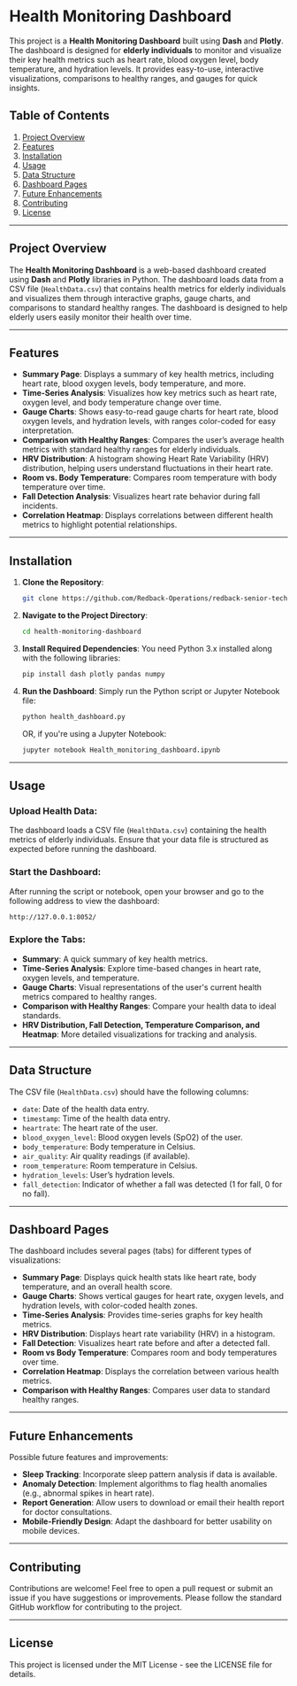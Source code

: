 
# Health Monitoring Dashboard

This project is a **Health Monitoring Dashboard** built using **Dash** and **Plotly**. The dashboard is designed for **elderly individuals** to monitor and visualize their key health metrics such as heart rate, blood oxygen level, body temperature, and hydration levels. It provides easy-to-use, interactive visualizations, comparisons to healthy ranges, and gauges for quick insights.

## Table of Contents
1. [Project Overview](#project-overview)
2. [Features](#features)
3. [Installation](#installation)
4. [Usage](#usage)
5. [Data Structure](#data-structure)
6. [Dashboard Pages](#dashboard-pages)
7. [Future Enhancements](#future-enhancements)
8. [Contributing](#contributing)
9. [License](#license)

---

## Project Overview

The **Health Monitoring Dashboard** is a web-based dashboard created using **Dash** and **Plotly** libraries in Python. The dashboard loads data from a CSV file (`HealthData.csv`) that contains health metrics for elderly individuals and visualizes them through interactive graphs, gauge charts, and comparisons to standard healthy ranges. The dashboard is designed to help elderly users easily monitor their health over time.

---

## Features

- **Summary Page**: Displays a summary of key health metrics, including heart rate, blood oxygen levels, body temperature, and more.
- **Time-Series Analysis**: Visualizes how key metrics such as heart rate, oxygen level, and body temperature change over time.
- **Gauge Charts**: Shows easy-to-read gauge charts for heart rate, blood oxygen levels, and hydration levels, with ranges color-coded for easy interpretation.
- **Comparison with Healthy Ranges**: Compares the user’s average health metrics with standard healthy ranges for elderly individuals.
- **HRV Distribution**: A histogram showing Heart Rate Variability (HRV) distribution, helping users understand fluctuations in their heart rate.
- **Room vs. Body Temperature**: Compares room temperature with body temperature over time.
- **Fall Detection Analysis**: Visualizes heart rate behavior during fall incidents.
- **Correlation Heatmap**: Displays correlations between different health metrics to highlight potential relationships.

---

## Installation

1. **Clone the Repository**:
   ```bash
   git clone https://github.com/Redback-Operations/redback-senior-tech
   ```

2. **Navigate to the Project Directory**:
   ```bash
   cd health-monitoring-dashboard
   ```

3. **Install Required Dependencies**: You need Python 3.x installed along with the following libraries:
   ```bash
   pip install dash plotly pandas numpy
   ```

4. **Run the Dashboard**: Simply run the Python script or Jupyter Notebook file:
   ```bash
   python health_dashboard.py
   ```
   OR, if you're using a Jupyter Notebook:
   ```bash
   jupyter notebook Health_monitoring_dashboard.ipynb
   ```

---

## Usage

### Upload Health Data:
The dashboard loads a CSV file (`HealthData.csv`) containing the health metrics of elderly individuals. Ensure that your data file is structured as expected before running the dashboard.

### Start the Dashboard:
After running the script or notebook, open your browser and go to the following address to view the dashboard:
   ```bash
   http://127.0.0.1:8052/
   ```

### Explore the Tabs:
- **Summary**: A quick summary of key health metrics.
- **Time-Series Analysis**: Explore time-based changes in heart rate, oxygen levels, and temperature.
- **Gauge Charts**: Visual representations of the user's current health metrics compared to healthy ranges.
- **Comparison with Healthy Ranges**: Compare your health data to ideal standards.
- **HRV Distribution, Fall Detection, Temperature Comparison, and Heatmap**: More detailed visualizations for tracking and analysis.

---

## Data Structure

The CSV file (`HealthData.csv`) should have the following columns:

- `date`: Date of the health data entry.
- `timestamp`: Time of the health data entry.
- `heartrate`: The heart rate of the user.
- `blood_oxygen_level`: Blood oxygen levels (SpO2) of the user.
- `body_temperature`: Body temperature in Celsius.
- `air_quality`: Air quality readings (if available).
- `room_temperature`: Room temperature in Celsius.
- `hydration_levels`: User’s hydration levels.
- `fall_detection`: Indicator of whether a fall was detected (1 for fall, 0 for no fall).

---

## Dashboard Pages

The dashboard includes several pages (tabs) for different types of visualizations:

- **Summary Page**: Displays quick health stats like heart rate, body temperature, and an overall health score.
- **Gauge Charts**: Shows vertical gauges for heart rate, oxygen levels, and hydration levels, with color-coded health zones.
- **Time-Series Analysis**: Provides time-series graphs for key health metrics.
- **HRV Distribution**: Displays heart rate variability (HRV) in a histogram.
- **Fall Detection**: Visualizes heart rate before and after a detected fall.
- **Room vs Body Temperature**: Compares room and body temperatures over time.
- **Correlation Heatmap**: Displays the correlation between various health metrics.
- **Comparison with Healthy Ranges**: Compares user data to standard healthy ranges.

---

## Future Enhancements

Possible future features and improvements:

- **Sleep Tracking**: Incorporate sleep pattern analysis if data is available.
- **Anomaly Detection**: Implement algorithms to flag health anomalies (e.g., abnormal spikes in heart rate).
- **Report Generation**: Allow users to download or email their health report for doctor consultations.
- **Mobile-Friendly Design**: Adapt the dashboard for better usability on mobile devices.

---

## Contributing

Contributions are welcome! Feel free to open a pull request or submit an issue if you have suggestions or improvements. Please follow the standard GitHub workflow for contributing to the project.

---

## License

This project is licensed under the MIT License - see the LICENSE file for details.

